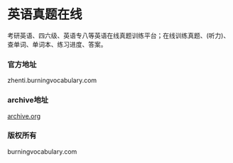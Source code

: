 # 英语真题在线
考研英语、四六级、英语专八等英语在线真题训练平台；在线训练真题、(听力)、查单词、单词本、练习进度、答案。

### 官方地址
zhenti.burningvocabulary.com

### archive地址
[archive.org](https://web.archive.org/web/20210526061844/https://zhenti.burningvocabulary.com/)

### 版权所有
burningvocabulary.com 
